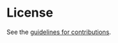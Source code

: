 # License

See the
[guidelines for contributions](https://github.com/ietf-wg-masque/draft-ietf-masque-connect-udp-listen/blob/main/CONTRIBUTING.md).
